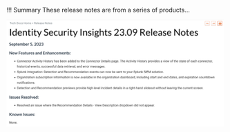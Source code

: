 !!! Summary
    These release notes are from a series of products...

![Insights Release Notes](../assets/images/release-notes.png)
